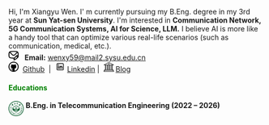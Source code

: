 Hi, I'm Xiangyu Wen. I' m currently pursuing my B.Eng. degree in my 3rd year at **Sun Yat-sen University**. I'm interested in **Communication Network, 5G Communication Systems, AI for Science, LLM.**  I believe AI is more like a handy tool that can optimize various real-life scenarios (such as communication, medical, etc.).<br>
<img src="./static/assets/img/mail.png" alt="mail" width="20" /> &nbsp; **Email:** wenxy59@mail2.sysu.edu.cn<br>
<a href="https://github.com/Mosfish" target="_blank"><img src="./static/assets/img/git.png" alt="github" width="20"></a> &nbsp;<a href="https://github.com/Mosfish">Github</a> &nbsp;| &nbsp;<a href="https://www.linkedin.com/in/xiangyuwen-mosfish" target="_blank"><img src="./static/assets/img/lin.png" alt="linkedin" width="20"></a>&nbsp;<a href="https://www.linkedin.com/in/xiangyuwen-mosfish">Linkedin</a>&nbsp;| &nbsp;<a href="https://mosfish.github.io/wxyblog" target="_blank"><img src="./static/assets/img/blog.png" alt="blog" width="20"></a>&nbsp;<a href="https://mosfish.github.io/wxyblog">Blog</a>

#### <span style="color: green;">**Educations**</span>

<img src="./static/assets/img/sysu_logo.png" 
     alt="sysu" 
     align='left' width=30/>
&nbsp;**B.Eng. in Telecommunication Engineering (2022 – 2026)**